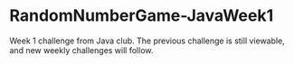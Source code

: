 # RandomNumberGame-JavaWeek1
Week 1 challenge from Java club. The previous challenge is still viewable, and new weekly challenges will follow.
